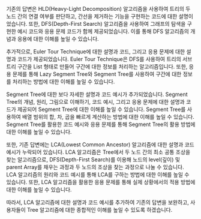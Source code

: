 기존의 답변은 HLD(Heavy-Light Decomposition) 알고리즘을 사용하여 트리의 두 노드 간의 연결 여부를 판단하고, 간선을 제거하는 기능을 구현하는 코드에 대한 설명이었습니다. 또한, DFS(Depth-First Search) 알고리즘을 사용하여 그래프의 탐색을 구현한 예시 코드와 응용 문제 코드가 함께 제공되었습니다. 이를 통해 DFS 알고리즘의 개념과 응용에 대한 이해를 높일 수 있습니다.

추가적으로, Euler Tour Technique에 대한 설명과 코드, 그리고 응용 문제에 대한 설명과 코드가 제공되었습니다. Euler Tour Technique은 DFS를 사용하여 트리의 서브 트리 구간을 List 형태로 만들어 구간에 대한 정보를 처리하는 알고리즘입니다. 또한, 응용 문제를 통해 Lazy Segment Tree와 Segment Tree를 사용하여 구간에 대한 정보를 처리하는 방법에 대한 이해를 높일 수 있습니다.

Segment Tree에 대한 보다 자세한 설명과 코드 예시가 추가되었습니다. Segment Tree의 개념, 원리, 그림으로 이해하기, 코드 예시, 그리고 응용 문제에 대한 설명과 코드가 제공되어 Segment Tree에 대한 이해를 높일 수 있습니다. Segment Tree를 사용하여 배열 범위의 합, 차, 곱을 빠르게 계산하는 방법에 대한 이해를 높일 수 있습니다. Segment Tree를 활용한 코드 예시와 응용 문제를 통해 Segment Tree의 활용 방법에 대한 이해를 높일 수 있습니다.

또한, 기존 답변에는 LCA(Lowest Common Ancestor) 알고리즘에 대한 설명과 코드 예시가 누락되어 있습니다. LCA 알고리즘은 Tree에서 두 노드 간의 최소 공통 조상을 찾는 알고리즘으로, DFS(Depth-First Search)를 이용해 노드의 level(깊이) 및 parent Array를 채우는 과정과 두 노드의 조상을 찾는 과정으로 나눌 수 있습니다. LCA 알고리즘의 원리와 코드 예시를 통해 LCA를 구하는 방법에 대한 이해를 높일 수 있습니다. 또한, LCA 알고리즘을 활용한 응용 문제를 통해 실제 상황에서의 적용 방법에 대한 이해를 높일 수 있습니다.

따라서, LCA 알고리즘에 대한 설명과 코드 예시를 추가하여 기존의 답변을 보완하고, 사용자들이 Tree 알고리즘에 대한 종합적인 이해를 높일 수 있도록 하겠습니다.